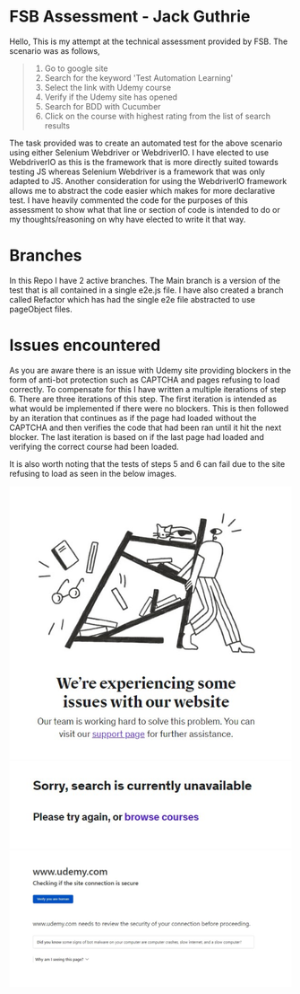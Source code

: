 # FSB Assessment - Jack Guthrie

Hello,
This is my attempt at the technical assessment provided by FSB. The scenario was as follows,

> 1. Go to google site
> 2. Search for the keyword 'Test Automation Learning'
> 3. Select the link with Udemy course
> 4. Verify if the Udemy site has opened
> 5. Search for BDD with Cucumber
> 6. Click on the course with highest rating from the list of search results

The task provided was to create an automated test for the above scenario using either Selenium Webdriver or WebdriverIO.
I have elected to use WebdriverIO as this is the framework that is more directly suited towards testing JS whereas Selenium Webdriver is a framework that was only adapted to JS. Another consideration for using the WebdriverIO framework allows me to abstract the code easier which makes for more declarative test. I have heavily commented the code for the purposes of this assessment to show what that line or section of code is intended to do or my thoughts/reasoning on why have elected to write it that way.

# Branches

In this Repo I have 2 active branches. The Main branch is a version of the test that is all contained in a single e2e.js file. I have also created a branch called Refactor which has had the single e2e file abstracted to use pageObject files.

# Issues encountered

As you are aware there is an issue with Udemy site providing blockers in the form of anti-bot protection such as CAPTCHA and pages refusing to load correctly. To compensate for this I have written a multiple iterations of step 6. There are three iterations of this step. The first iteration is intended as what would be implemented if there were no blockers. This is then followed by an iteration that continues as if the page had loaded without the CAPTCHA and then verifies the code that had been ran until it hit the next blocker. The last iteration is based on if the last page had loaded and verifying the correct course had been loaded.

It is also worth noting that the tests of steps 5 and 6 can fail due to the site refusing to load as seen in the below images.

![Error 1](/images/Udemy%20Issue%201.jpg)
![Error 2](/images/Udemy%20Issue%202.jpg)
![Error 3](/images/Udemy%20Issue%203.jpg)
